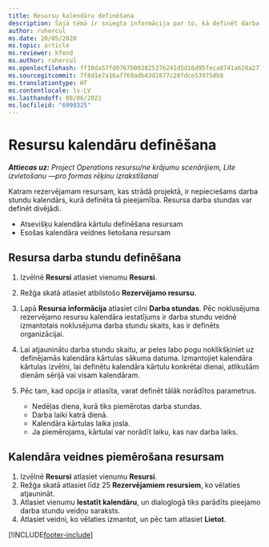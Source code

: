 ```yaml
---
title: Resursu kalendāru definēšana
description: Šajā tēmā ir sniegta informācija par to, kā definēt darba stundu kalendāru resursiem risinājumā Project Operations.
author: ruhercul
ms.date: 10/05/2020
ms.topic: article
ms.reviewer: kfend
ms.author: ruhercul
ms.openlocfilehash: ff10da57fd0767b00282537b241d5d16d95feca8741a620a277306bd8aa53ce5
ms.sourcegitcommit: 7f8d1e7a16af769adb43d1877c28fdce53975db8
ms.translationtype: HT
ms.contentlocale: lv-LV
ms.lasthandoff: 08/06/2021
ms.locfileid: "6990325"
---
```

# <a name="define-resource-calendars"></a>Resursu kalendāru definēšana

_**Attiecas uz:** Project Operations resursu/ne krājumu scenārijiem, Lite izvietošanu —pro formas rēķinu izrakstīšanai_

Katram rezervējamam resursam, kas strādā projektā, ir nepieciešams darba stundu kalendārs, kurā definēta tā pieejamība. Resursa darba stundas var definēt divējādi. 

   - Atsevišķu kalendāra kārtulu definēšana resursam
   - Esošas kalendāra veidnes lietošana resursam

## <a name="define-a-resources-working-hours"></a>Resursa darba stundu definēšana

1. Izvēlnē **Resursi** atlasiet vienumu **Resursi**.
2. Režģa skatā atlasiet atbilstošo **Rezervējamo resursu**.
3. Lapā **Resursa informācija** atlasiet cilni **Darba stundas**. Pēc noklusējuma rezervējamo resursu kalendāra iestatījums ir darba stundu veidnē izmantotais noklusējuma darba stundu skaits, kas ir definēts organizācijai.
4. Lai atjauninātu darba stundu skaitu, ar peles labo pogu noklikšķiniet uz definējamās kalendāra kārtulas sākuma datuma. Izmantojiet kalendāra kārtulas izvēlni, lai definētu kalendāra kārtulu konkrētai dienai, atlikušām dienām sērijā vai visam kalendāram.
5. Pēc tam, kad opcija ir atlasīta, varat definēt tālāk norādītos parametrus.

    - Nedēļas diena, kurā tiks piemērotas darba stundas.
    - Darba laiki katrā dienā.
    - Kalendāra kārtulas laika josla.
    - Ja piemērojams, kārtulai var norādīt laiku, kas nav darba laiks.

## <a name="applying-a-calendar-template-to-a-resource"></a>Kalendāra veidnes piemērošana resursam

1. Izvēlnē **Resursi** atlasiet vienumu **Resursi**.
2. Režģa skatā atlasiet līdz 25 **Rezervējamiem resursiem**, ko vēlaties atjaunināt.
3. Atlasiet vienumu **Iestatīt kalendāru**, un dialoglogā tiks parādīts pieejamo darba stundu veidņu saraksts.
4. Atlasiet veidni, ko vēlaties izmantot, un pēc tam atlasiet **Lietot**.


[!INCLUDE[footer-include](../includes/footer-banner.md)]